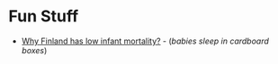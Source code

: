 # Fun Stuff

- [Why Finland has low infant mortality?](https://www.bbc.com/news/magazine-22751415) - (_babies sleep in cardboard boxes_)